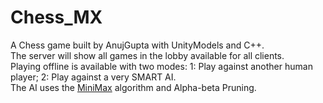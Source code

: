 # Chess_MX
A Chess game built by AnujGupta with UnityModels and C++.
</br>The server will show all games in the lobby available for all clients.
</br>Playing offline is available with two modes: 1: Play against another human player; 2: Play against a very SMART AI.
</br>The AI uses the [MiniMax](https://www.wikiwand.com/en/Minimax) algorithm and Alpha-beta Pruning.
